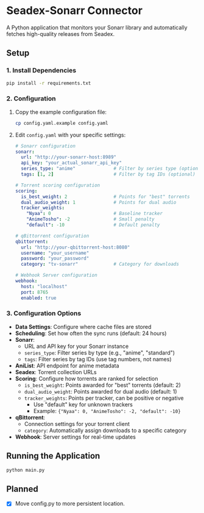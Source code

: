# Seadex-Sonarr Connector

A Python application that monitors your Sonarr library and automatically fetches high-quality releases from Seadex.

## Setup

### 1. Install Dependencies

```bash
pip install -r requirements.txt
```

### 2. Configuration

1. Copy the example configuration file:

   ```bash
   cp config.yaml.example config.yaml
   ```

2. Edit `config.yaml` with your specific settings:

   ```yaml
   # Sonarr configuration
   sonarr:
     url: "http://your-sonarr-host:8989"
     api_key: "your_actual_sonarr_api_key"
     series_type: "anime"              # Filter by series type (optional)
     tags: [1, 2]                      # Filter by tag IDs (optional)

   # Torrent scoring configuration
   scoring:
     is_best_weight: 2                 # Points for "best" torrents
     dual_audio_weight: 1              # Points for dual audio
     tracker_weights:
       "Nyaa": 0                       # Baseline tracker
       "AnimeTosho": -2                # Small penalty
       "default": -10                  # Default penalty

   # qBittorrent configuration
   qbittorrent:
     url: "http://your-qbittorrent-host:8080"
     username: "your_username"
     password: "your_password"
     category: "tv-sonarr"             # Category for downloads

   # Webhook Server configuration
   webhook:
     host: "localhost"
     port: 8765
     enabled: true
   ```

### 3. Configuration Options

- **Data Settings**: Configure where cache files are stored
- **Scheduling**: Set how often the sync runs (default: 24 hours)
- **Sonarr**:
  - URL and API key for your Sonarr instance
  - `series_type`: Filter series by type (e.g., "anime", "standard")
  - `tags`: Filter series by tag IDs (use tag numbers, not names)
- **AniList**: API endpoint for anime metadata
- **Seadex**: Torrent collection URLs
- **Scoring**: Configure how torrents are ranked for selection
  - `is_best_weight`: Points awarded for "best" torrents (default: 2)
  - `dual_audio_weight`: Points awarded for dual audio (default: 1)
  - `tracker_weights`: Points per tracker, can be positive or negative
    - Use "default" key for unknown trackers
    - Example: `{"Nyaa": 0, "AnimeTosho": -2, "default": -10}`
- **qBittorrent**:
  - Connection settings for your torrent client
  - `category`: Automatically assign downloads to a specific category
- **Webhook**: Server settings for real-time updates

## Running the Application

```bash
python main.py
```

## Planned

- [x] Move config.py to more persistent location.
